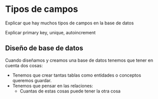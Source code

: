 # Tipos de campos

Explicar que hay muchos tipos de campos en la base de datos

Explicar primary key, unique, autoincrement


## Diseño de base de datos

Cuando diseñamos y creamos una base de datos tenemos que tener en cuenta dos cosas:

- Tenemos que crear tantas tablas como entidades o conceptos queremos guardar.
- Tenemos que pensar en las relaciones:
   - Cuantas de estas cosas puede tener la otra cosa

